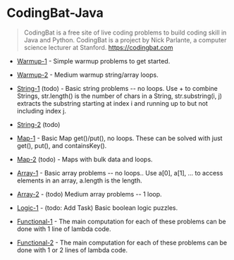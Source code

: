 # CodingBat-Java

> CodingBat is a free site of live coding problems to build coding skill in Java and Python. CodingBat is a project by Nick Parlante, a computer science lecturer at Stanford. https://codingbat.com

* [Warmup-1](https://github.com/sergius-la/CodingBat-Java/blob/master/src/main/java/WarmupOne.java) - Simple warmup problems to get started.

* [Warmup-2](https://github.com/sergius-la/CodingBat-Java/blob/master/src/main/java/WarmupTwo.java) - Medium warmup string/array loops.

* [String-1](https://github.com/sergius-la/CodingBat-Java/blob/master/src/main/java/StringOne.java) (todo) - Basic string problems -- no loops. Use + to combine Strings, str.length() is the number of chars in a String, str.substring(i, j) extracts the substring starting at index i and running up to but not including index j.

* [String-2](https://github.com/sergius-la/CodingBat-Java/blob/master/src/main/java/StringTwo.java) (todo) 

* [Map-1](https://github.com/sergius-la/CodingBat-Java/blob/master/src/main/java/MapOne.java) - Basic Map get()/put(), no loops. These can be solved with just get(), put(), and containsKey().

* [Map-2](https://github.com/sergius-la/CodingBat-Java/blob/master/src/main/java/MapTwo.java) (todo) -  Maps with bulk data and loops.

* [Array-1](https://github.com/sergius-la/CodingBat-Java/blob/master/src/main/java/ArrayOne.java) - Basic array problems -- no loops.. Use a[0], a[1], ... to access elements in an array, a.length is the length.

* [Array-2](https://github.com/sergius-la/CodingBat-Java/blob/master/src/main/java/ArrayTwo.java) - (todo) Medium array problems -- 1 loop.

* [Logic-1](https://github.com/sergius-la/CodingBat-Java/blob/master/src/main/java/LogicOne.java) - (todo: Add Task) Basic boolean logic puzzles.

* [Functional-1](https://github.com/sergius-la/CodingBat-Java/blob/master/src/main/java/FunctionalOne.java) - The main computation for each of these problems can be done with 1 line of lambda code.

* [Functional-2](https://github.com/sergius-la/CodingBat-Java/blob/master/src/main/java/FunctionalTwo.java) - The main computation for each of these problems can be done with 1 or 2 lines of lambda code.